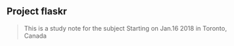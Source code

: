 ## Project flaskr
>This is a study note for the subject
>Starting on Jan.16 2018
>in Toronto, Canada
